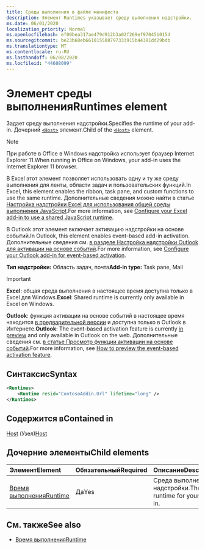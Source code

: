 ```yaml
---
title: Среды выполнения в файле манифеста
description: Элемент Runtimes указывает среду выполнения надстройки.
ms.date: 06/01/2020
localization_priority: Normal
ms.openlocfilehash: ef00bea317ae479d912b3a02f269ef97045b015d
ms.sourcegitcommit: be23b68eb661015508797333915b44381dd29bdb
ms.translationtype: MT
ms.contentlocale: ru-RU
ms.lasthandoff: 06/08/2020
ms.locfileid: "44608099"
---
```

# <a name="runtimes-element"></a><span data-ttu-id="1c294-103">Элемент среды выполнения</span><span class="sxs-lookup"><span data-stu-id="1c294-103">Runtimes element</span></span>

<span data-ttu-id="1c294-104">Задает среду выполнения надстройки.</span><span class="sxs-lookup"><span data-stu-id="1c294-104">Specifies the runtime of your add-in.</span></span> <span data-ttu-id="1c294-105">Дочерний [`<Host>`](host.md) элемент.</span><span class="sxs-lookup"><span data-stu-id="1c294-105">Child of the [`<Host>`](host.md) element.</span></span>

> [!NOTE]
> <span data-ttu-id="1c294-106">При работе в Office в Windows надстройка использует браузер Internet Explorer 11.</span><span class="sxs-lookup"><span data-stu-id="1c294-106">When running in Office on Windows, your add-in uses the Internet Explorer 11 browser.</span></span>

<span data-ttu-id="1c294-107">В Excel этот элемент позволяет использовать одну и ту же среду выполнения для ленты, области задач и пользовательских функций.</span><span class="sxs-lookup"><span data-stu-id="1c294-107">In Excel, this element enables the ribbon, task pane, and custom functions to use the same runtime.</span></span> <span data-ttu-id="1c294-108">Дополнительные сведения можно найти в статье [Настройка надстройки Excel для использования общей среды выполнения JavaScript](../../excel/configure-your-add-in-to-use-a-shared-runtime.md).</span><span class="sxs-lookup"><span data-stu-id="1c294-108">For more information, see [Configure your Excel add-in to use a shared JavaScript runtime](../../excel/configure-your-add-in-to-use-a-shared-runtime.md).</span></span>

<span data-ttu-id="1c294-109">В Outlook этот элемент включает активацию надстройки на основе событий.</span><span class="sxs-lookup"><span data-stu-id="1c294-109">In Outlook, this element enables event-based add-in activation.</span></span> <span data-ttu-id="1c294-110">Дополнительные сведения см. [в разделе Настройка надстройки Outlook для активации на основе событий](../../outlook/autolaunch.md).</span><span class="sxs-lookup"><span data-stu-id="1c294-110">For more information, see [Configure your Outlook add-in for event-based activation](../../outlook/autolaunch.md).</span></span>

<span data-ttu-id="1c294-111">**Тип надстройки:** Область задач, почта</span><span class="sxs-lookup"><span data-stu-id="1c294-111">**Add-in type:** Task pane, Mail</span></span>

> [!IMPORTANT]
> <span data-ttu-id="1c294-112">**Excel**: общая среда выполнения в настоящее время доступна только в Excel для Windows.</span><span class="sxs-lookup"><span data-stu-id="1c294-112">**Excel**: Shared runtime is currently only available in Excel on Windows.</span></span>
>
> <span data-ttu-id="1c294-113">**Outlook**: функция активации на основе событий в настоящее время находится [в предварительной версии](../../reference/objectmodel/preview-requirement-set/outlook-requirement-set-preview.md) и доступна только в Outlook в Интернете.</span><span class="sxs-lookup"><span data-stu-id="1c294-113">**Outlook**: The event-based activation feature is currently [in preview](../../reference/objectmodel/preview-requirement-set/outlook-requirement-set-preview.md) and only available in Outlook on the web.</span></span> <span data-ttu-id="1c294-114">Дополнительные сведения см. [в статье Просмотр функции активации на основе событий](../../outlook/autolaunch.md#how-to-preview-the-event-based-activation-feature).</span><span class="sxs-lookup"><span data-stu-id="1c294-114">For more information, see [How to preview the event-based activation feature](../../outlook/autolaunch.md#how-to-preview-the-event-based-activation-feature).</span></span>

## <a name="syntax"></a><span data-ttu-id="1c294-115">Синтаксис</span><span class="sxs-lookup"><span data-stu-id="1c294-115">Syntax</span></span>

```XML
<Runtimes>
    <Runtime resid="ContosoAddin.Url" lifetime="long" />
</Runtimes>
```

## <a name="contained-in"></a><span data-ttu-id="1c294-116">Содержится в</span><span class="sxs-lookup"><span data-stu-id="1c294-116">Contained in</span></span>

<span data-ttu-id="1c294-117">[Host](host.md) (Узел)</span><span class="sxs-lookup"><span data-stu-id="1c294-117">[Host](host.md)</span></span>

## <a name="child-elements"></a><span data-ttu-id="1c294-118">Дочерние элементы</span><span class="sxs-lookup"><span data-stu-id="1c294-118">Child elements</span></span>

|  <span data-ttu-id="1c294-119">Элемент</span><span class="sxs-lookup"><span data-stu-id="1c294-119">Element</span></span> |  <span data-ttu-id="1c294-120">Обязательный</span><span class="sxs-lookup"><span data-stu-id="1c294-120">Required</span></span>  |  <span data-ttu-id="1c294-121">Описание</span><span class="sxs-lookup"><span data-stu-id="1c294-121">Description</span></span>  |
|:-----|:-----|:-----|
| [<span data-ttu-id="1c294-122">Время выполнения</span><span class="sxs-lookup"><span data-stu-id="1c294-122">Runtime</span></span>](runtime.md) | <span data-ttu-id="1c294-123">Да</span><span class="sxs-lookup"><span data-stu-id="1c294-123">Yes</span></span> |  <span data-ttu-id="1c294-124">Среда выполнения надстройки.</span><span class="sxs-lookup"><span data-stu-id="1c294-124">The runtime for your add-in.</span></span> |

## <a name="see-also"></a><span data-ttu-id="1c294-125">См. также</span><span class="sxs-lookup"><span data-stu-id="1c294-125">See also</span></span>

- [<span data-ttu-id="1c294-126">Время выполнения</span><span class="sxs-lookup"><span data-stu-id="1c294-126">Runtime</span></span>](runtime.md)
